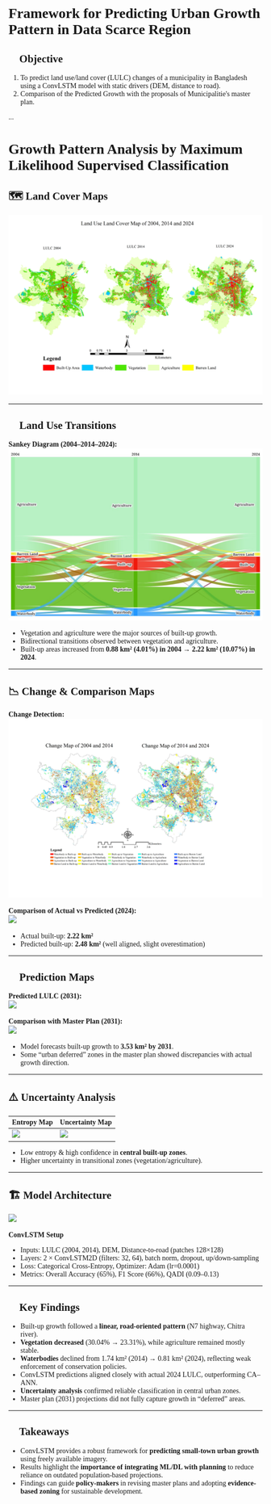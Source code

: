 <div style="font-family:'Times New Roman', Times, serif;">

# Framework for Predicting Urban Growth Pattern in Data Scarce Region

## 🔑 Objective
1. To predict land use/land cover (LULC) changes of a municipality in Bangladesh using a ConvLSTM model with static drivers (DEM, distance to road).
2. Comparison of the Predicted Growth with the proposals of Municipalitie's master plan.

...

</div>
<div style="font-family: Georgia, 'Times New Roman', Times, serif;">

# Growth Pattern Analysis by Maximum Likelihood Supervised Classification

## 🗺️ Land Cover Maps
![](../Figure_7.jpg)

---

## 🔄 Land Use Transitions
**Sankey Diagram (2004–2014–2024):**  
![](../sankey_transition.jpg)

- Vegetation and agriculture were the major sources of built-up growth.  
- Bidirectional transitions observed between vegetation and agriculture.  
- Built-up areas increased from **0.88 km² (4.01%) in 2004 → 2.22 km² (10.07%) in 2024**.  

---

## 📉 Change & Comparison Maps
**Change Detection:**  
![](../change_maps.jpg)

**Comparison of Actual vs Predicted (2024):**  
![](../comparison_2024.png)

- Actual built-up: **2.22 km²**  
- Predicted built-up: **2.48 km²** (well aligned, slight overestimation)  

---

## 🔮 Prediction Maps
**Predicted LULC (2031):**  
![](../figs/prediction_2031.png)

**Comparison with Master Plan (2031):**  
![](../figs/comparison_masterplan.png)

- Model forecasts built-up growth to **3.53 km² by 2031**.  
- Some “urban deferred” zones in the master plan showed discrepancies with actual growth direction.  

---

## ⚠️ Uncertainty Analysis
| Entropy Map | Uncertainty Map |
|-------------|-----------------|
| ![](../figs/uncertainty_entropy.png) | ![](../figs/uncertainty_simple.png) |

- Low entropy & high confidence in **central built-up zones**.  
- Higher uncertainty in transitional zones (vegetation/agriculture).  

---

## 🏗️ Model Architecture
![](../figs/model_architecture.png)

**ConvLSTM Setup**
- Inputs: LULC (2004, 2014), DEM, Distance-to-road (patches 128×128)  
- Layers: 2 × ConvLSTM2D (filters: 32, 64), batch norm, dropout, up/down-sampling  
- Loss: Categorical Cross-Entropy, Optimizer: Adam (lr=0.0001)  
- Metrics: Overall Accuracy (65%), F1 Score (66%), QADI (0.09–0.13)  

---

## 📌 Key Findings
- Built-up growth followed a **linear, road-oriented pattern** (N7 highway, Chitra river).  
- **Vegetation decreased** (30.04% → 23.31%), while agriculture remained mostly stable.  
- **Waterbodies** declined from 1.74 km² (2014) → 0.81 km² (2024), reflecting weak enforcement of conservation policies.  
- ConvLSTM predictions aligned closely with actual 2024 LULC, outperforming CA–ANN.  
- **Uncertainty analysis** confirmed reliable classification in central urban zones.  
- Master plan (2031) projections did not fully capture growth in “deferred” areas.  

---

## 📖 Takeaways
- ConvLSTM provides a robust framework for **predicting small-town urban growth** using freely available imagery.  
- Results highlight the **importance of integrating ML/DL with planning** to reduce reliance on outdated population-based projections.  
- Findings can guide **policy-makers** in revising master plans and adopting **evidence-based zoning** for sustainable development.  

</div>
